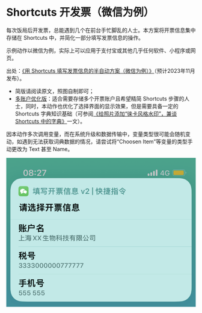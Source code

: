 # Shortcuts 开发票（微信为例）

每次饭局后开发票，总能遇到几个在前台手忙脚乱的人士。本方案将开票信息集中存储在 Shortcuts 中，并简化一部分填写发票信息的操作。

示例动作以微信为例，实际上可以应用于支付宝或其他几乎任何软件、小程序或网页。

出处：[《用 Shortcuts 填写发票信息的半自动方案（微信为例）》](https://utgd.net/article/20446)（预计2023年11月发布）。

- 简版请阅读原文，照图自制即可；
- [多账户优化版](https://www.icloud.com/shortcuts/9c96d1302e184e5aa679a38d7fecfd05)：适合需要存储多个开票账户且希望精简 Shortcuts 步骤的人士，同时，本动作也优化了选择界面的显示效果，但是需要具备一定的 Shortcuts 字典知识基础（可参阅[《给照片添加“徕卡风格水印”，兼谈 Shortcuts 中的字典》](https://utgd.net/article/20147/)一文）。

因本动作多次调用变量，而在系统升级和数据传输中，变量类型很可能会随机变动，如遇到无法获取词典数据的情况，请尝试将“Choosen Item”等变量的类型手动更改为 Text 甚至 Name。

![多账户优化版的效果](img.png)